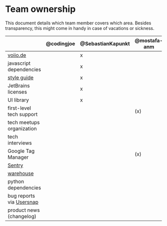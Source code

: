 # Team ownership

This document details which team member covers which area.
Besides transparency, this might come in handy in case of vacations or sickness.

|                                                  | @codingjoe | @SebastianKapunkt | @mostafa-anm | @amureki | @bniwinski | @herrbenesch |
|--------------------------------------------------|------------|-------------------|--------------|----------|------------|--------------|
| [voiio.de](https://voiio.de)                     |            | x                 |              |          |            |              |
| javascript dependencies                          |            | x                 |              |          |            |              |
| [style guide](styleguide.md)                     |            | x                 |              |          |            |              |
| JetBrains licenses                               |            | x                 |              |          |            |              |
| UI library                                       |            | x                 |              |          |            |              |
| first-level tech support                         |            |                   | (x)          |          |            | x            |
| tech meetups organization                        |            |                   |              | x        |            |              |
| tech interviews                                  |            |                   |              |          |            | x            |
| Google Tag Manager                               |            |                   | (x)          |          |            | x            |
| [Sentry](https://sentry.io)                      |            |                   |              | x        |            | (x)          |
| [warehouse](https://data.voiio.de)               |            |                   |              | x        |            |              |
| python dependencies                              |            |                   |              | x        |            |              |
| bug reports via [Usersnap](https://usersnap.com) |            |                   |              |          | x          |              |
| product news (changelog)                         |            |                   |              |          | x          | x            |
